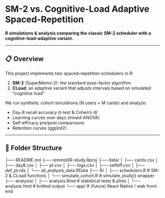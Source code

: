 # SM-2 vs. Cognitive-Load Adaptive Spaced-Repetition

**R simulations & analysis comparing the classic SM-2 scheduler with a cognitive-load–adaptive variant.**

---

## 📋 Overview

This project implements two spaced-repetition schedulers in R:

1. **SM-2** (SuperMemo-2): the standard ease-factor algorithm  
2. **CLoad**: an adaptive variant that adjusts intervals based on simulated “cognitive load”

We run synthetic cohort simulations (N users × M cards) and analyze:
- Day-8 recall accuracy (t-test & Cohen’s d)  
- Learning curves over days (mixed-ANOVA)  
- Self-efficacy pre/post comparisons  
- Retention curves (ggplot2)

---

## 📂 Folder Structure
├── README.md
├── remindXR-study.Rproj
├── data/
│ ├── cards.csv
│ ├── day8.csv
│ ├── pt.csv
│ ├── logs.csv
│ ├── selfeff.csv
│ ├── def_pt.rds
│ └── all_analysis_data.RData
├── R/
│ ├── schedulers.R # SM-2 & CLoad functions
│ └── simulate_cohort.R # simulate_study() wrapper
├── analysis/
│ ├── analysis.Rmd # statistical tests & plots
│ └── analysis.html # knitted output
└── app/ # (future) React Native / web front-end
